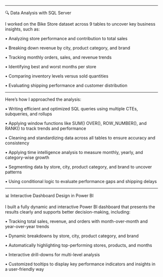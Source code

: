 ________________________________________
🔍 Data Analysis with SQL Server


I worked on the Bike Store dataset across 9 tables to uncover key business insights, such as:

• Analyzing store performance and contribution to total sales

• Breaking down revenue by city, product category, and brand

• Tracking monthly orders, sales, and revenue trends

• Identifying best and worst months per store

• Comparing inventory levels versus sold quantities

• Evaluating shipping performance and customer distribution

________________________________________
Here’s how I approached the analysis:


• Writing efficient and optimized SQL queries using multiple CTEs, subqueries, and rollups

• Applying window functions like SUM() OVER(), ROW_NUMBER(), and RANK() to track trends and performance

• Cleaning and standardizing data across all tables to ensure accuracy and consistency

• Applying time intelligence analysis to measure monthly, yearly, and category-wise growth

• Segmenting data by store, city, product category, and brand to uncover patterns


• Using conditional logic to evaluate performance gaps and shipping delays
________________________________________

📊 Interactive Dashboard Design in Power BI


I built a fully dynamic and interactive Power BI dashboard that presents the results clearly and supports better decision-making, including:


• Tracking total sales, revenue, and orders with month-over-month and year-over-year trends

• Dynamic breakdowns by store, city, product category, and brand

• Automatically highlighting top-performing stores, products, and months

• Interactive drill-downs for multi-level analysis

• Customized tooltips to display key performance indicators and insights in a user-friendly way
